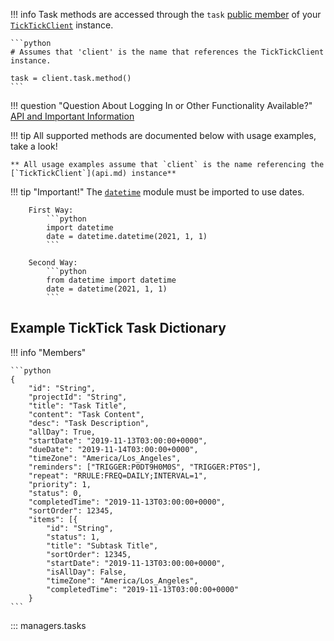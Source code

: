 !!! info
    Task methods are accessed through the `task` [public member](api.md#functionality) of your [`TickTickClient`](api.md) instance.

    ```python
    # Assumes that 'client' is the name that references the TickTickClient instance.

    task = client.task.method()
    ```


!!! question "Question About Logging In or Other Functionality Available?"
    [API and Important Information](api.md)

!!! tip
    All supported methods are documented below with usage examples, take a look!

    ** All usage examples assume that `client` is the name referencing the [`TickTickClient`](api.md) instance**

!!! tip "Important!"
        The [`datetime`](https://docs.python.org/3/library/datetime.html) module must be imported to use dates.

        First Way:
            ```python
            import datetime
            date = datetime.datetime(2021, 1, 1)
            ```

        Second Way:
            ```python
            from datetime import datetime
            date = datetime(2021, 1, 1)
            ```

## Example TickTick Task Dictionary

!!! info "Members"
    
    ```python
    {
        "id": "String",
        "projectId": "String",
        "title": "Task Title",
        "content": "Task Content",
        "desc": "Task Description",
        "allDay": True,
        "startDate": "2019-11-13T03:00:00+0000",
        "dueDate": "2019-11-14T03:00:00+0000",
        "timeZone": "America/Los_Angeles",
        "reminders": ["TRIGGER:P0DT9H0M0S", "TRIGGER:PT0S"],
        "repeat": "RRULE:FREQ=DAILY;INTERVAL=1",
        "priority": 1,
        "status": 0,
        "completedTime": "2019-11-13T03:00:00+0000",
        "sortOrder": 12345,
        "items": [{
            "id": "String",
            "status": 1,
            "title": "Subtask Title",
            "sortOrder": 12345,
            "startDate": "2019-11-13T03:00:00+0000",
            "isAllDay": False,
            "timeZone": "America/Los_Angeles",
            "completedTime": "2019-11-13T03:00:00+0000"
        }
    ```



::: managers.tasks
